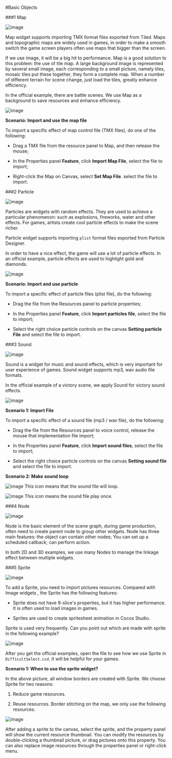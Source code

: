#Basic Objects

###1 Map
 
![image](res_en/image001.png)

Map widget supports importing TMX format files exported from Tiled. Maps and topographic maps are widely used in games, in order to make a smooth switch the game screen players often use maps that bigger than the screen. 

If we use image, it will be a big hit to performance. Map is a good solution to this problem: the use of tile map. A large background image is represented by several small image, each corresponding to a small picture, namely tiles, mosaic tiles put these together, they form a complete map. When a number of different terrain for scene change, just load the tiles, greatly enhance efficiency.

In the official example, there are battle scenes. We use Map as a background to save resources and enhance efficiency.  

![image](res_en/image002.png)

**Scenario: Import and use the map file**

To import a specific effect of map control file (TMX files), do one of the following: 

- Drag a TMX file from the resource panel to Map, and then release the mouse;

- In the Properties panel **Feature**, click **Import Map File**, select the file to import;

- Right-click the Map on Canvas, select **Set Map File**.  select the file to import.
    
###2 Particle

![image](res_en/image003.png)

Particles are widgets with random effects. They are used to achieve a particular phenomenon: such as explosions, fireworks, water and other effects. For games, artists create cool particle effects to make the scene richer.

Particle widget supports importing `plist` format files exported from Particle Designer. 

In order to have a nice effect, the game will use a lot of particle effects. In an official example, particle effects are used to highlight gold and diamonds.  
 
![image](res_en/image004.png)

**Scenario: Import and use particle**

To import a specific effect of particle files (plist file), do the following: 

- Drag the file from the Resources panel to particle properties;

- In the Properties panel **Feature**, click **Import particles file**, select the file to import;

- Select the right choice particle controls on the canvas **Setting particle File** and select the file to import.

###3 Sound

![image](res_en/image005.png)
 
Sound is a widget for music and sound effects, which is very important for user experience of games. Sound widget supports mp3, wav audio file formats.

In the official example of a victory scene, we apply Sound for victory sound effects. 

![image](res_en/image006.png) 

**Scenario 1: Import File**

To import a specific effect of a sound file (mp3 / wav file), do the following: 

- Drag the file from the Resources panel to voice control, release the mouse that implementation file import;

- In the Properties panel **Feature**, click **Import sound files**, select the file to import;

- Select the right choice particle controls on the canvas **Setting sound file** and select the file to import.

**Scenario 2: Make sound loop**

![image](res_en/image007.png) This icon means that the sound file will loop. 

![image](res_en/image013.png) This icon means the sound file play once.
 
###4 Node 

![image](res_en/image008.png)

Node is the basic element of the scene graph, during game production, often need to create parent node to group other widgets. Node has three main features: the object can contain other nodes; You can set up a scheduled callback; can perform action.

In both 2D and 3D examples, we use many Nodes to manage the linkage effect between multiple widgets. 
 
###5 Sprite

![image](res_en/image010.png)

To add a Sprite, you need to import pictures resources. Compared with Image widgets , the Sprite has the following features:

- Sprite does not have 9-slice's properties, but it has higher performance. It is often used to load images in games. 

- Sprites are used to create spritesheet animation in Cocos Studio. 

Sprite is used very frequently. Can you point out which are made with sprite in the following example?
 
![image](res_en/image011.png)

After you get the official examples, open the file to see how we use Sprite in `DifficultSelect.csd`. It will be helpful for your games. 

**Scenario 1: When to use the sprite widget?** 

In the above picture, all window borders are created with Sprite. We choose Sprite for two reasons:

1. Reduce game resources. 

2. Reuse resources. Border stitching on the map, we only use the following resources.

![image](res_en/image012.png)
 
After adding a sprite to the canvas, select the sprite, and the property panel will show the current resource thumbnail. You can modify the resources by double-clicking a thumbnail picture, or drag pictures onto this property. You can also replace image resources through the properties panel or right-click menu.






